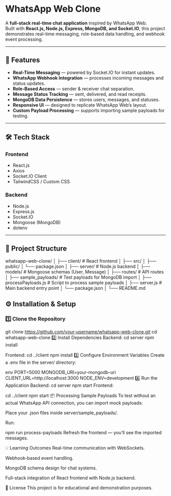 # WhatsApp Web Clone

A **full-stack real-time chat application** inspired by WhatsApp Web.  
Built with **React.js, Node.js, Express, MongoDB, and Socket.IO**, this project demonstrates real-time messaging, role-based data handling, and webhook event processing.

---

## 🚀 Features

- **Real-Time Messaging** — powered by Socket.IO for instant updates.
- **WhatsApp Webhook Integration** — processes incoming messages and status updates.
- **Role-Based Access** — sender & receiver chat separation.
- **Message Status Tracking** — sent, delivered, and read receipts.
- **MongoDB Data Persistence** — stores users, messages, and statuses.
- **Responsive UI** — designed to replicate WhatsApp Web’s layout.
- **Custom Payload Processing** — supports importing sample payloads for testing.

---

## 🛠️ Tech Stack

### Frontend
- React.js
- Axios
- Socket.IO Client
- TailwindCSS / Custom CSS

### Backend
- Node.js
- Express.js
- Socket.IO
- Mongoose (MongoDB)
- dotenv

---

## 📂 Project Structure

whatsapp-web-clone/
│
├── client/ # React frontend
│ ├── src/
│ ├── public/
│ └── package.json
│
├── server/ # Node.js backend
│ ├── models/ # Mongoose schemas (User, Message)
│ ├── routes/ # API routes
│ ├── sample_payloads/ # Test payloads for MongoDB import
│ ├── processPayloads.js # Script to process sample payloads
│ ├── server.js # Main backend entry point
│ └── package.json
│
└── README.md


## ⚙️ Installation & Setup

### 1️⃣ Clone the Repository

git clone https://github.com/your-username/whatsapp-web-clone.git
cd whatsapp-web-clone
2️⃣ Install Dependencies
Backend:
cd server
npm install

Frontend:
cd ../client
npm install
3️⃣ Configure Environment Variables
Create a .env file in the server/ directory:

env
PORT=5000
MONGODB_URI=your-mongodb-uri
CLIENT_URL=http://localhost:3000
NODE_ENV=development
4️⃣ Run the Application
Backend:
cd server
npm start
Frontend:

cd ../client
npm start
📦 Processing Sample Payloads
To test without an actual WhatsApp API connection, you can import mock payloads:

Place your .json files inside server/sample_payloads/.

Run:

npm run process-payloads
Refresh the frontend — you’ll see the imported messages.


💡 Learning Outcomes
Real-time communication with WebSockets.

Webhook-based event handling.

MongoDB schema design for chat systems.

Full-stack integration of React frontend with Node.js backend.

📜 License
This project is for educational and demonstration purposes.

